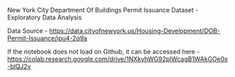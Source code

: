 New York City Department Of Buildings Permit Issuance Dataset - Exploratory Data Analysis

Data Source - https://data.cityofnewyork.us/Housing-Development/DOB-Permit-Issuance/ipu4-2q9a

If the notebook does not load on Github, it can be accessed here - https://colab.research.google.com/drive/1NXkyhWG92pIWcagB1WAkGOe0x-blQJ2v
